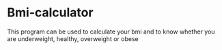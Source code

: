 # Bmi-calculator
This program can be used to calculate your bmi and to know whether you are underweight, healthy, overweight or obese
